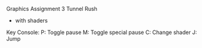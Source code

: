 Graphics Assignment 3
Tunnel Rush
- with shaders

Key Console:
    P: Toggle pause
    M: Toggle special pause
    C: Change shader
    J: Jump
